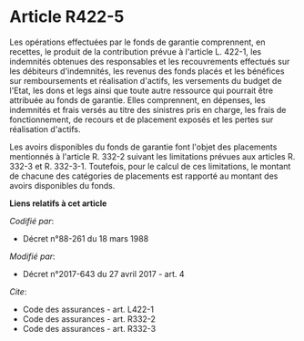 # Article R422-5

Les opérations effectuées par le fonds de garantie comprennent, en recettes, le produit de la contribution prévue à l'article
L. 422-1, les indemnités obtenues des responsables et les recouvrements effectués sur les débiteurs d'indemnités, les revenus
des fonds placés et les bénéfices sur remboursements et réalisation d'actifs, les versements du budget de l'Etat, les dons et
legs ainsi que toute autre ressource qui pourrait être attribuée au fonds de garantie. Elles comprennent, en dépenses, les
indemnités et frais versés au titre des sinistres pris en charge, les frais de fonctionnement, de recours et de placement
exposés et les pertes sur réalisation d'actifs. 

Les avoirs disponibles du fonds de garantie font l'objet des placements mentionnés à l'article R. 332-2 suivant les
limitations prévues aux articles R. 332-3 et R. 332-3-1. Toutefois, pour le calcul de ces limitations, le montant de chacune
des catégories de placements est rapporté au montant des avoirs disponibles du fonds.

**Liens relatifs à cet article**

_Codifié par_:

  - Décret n°88-261 du 18 mars 1988

_Modifié par_:

  - Décret n°2017-643 du 27 avril 2017 - art. 4

_Cite_:

  - Code des assurances - art. L422-1
  - Code des assurances - art. R332-2
  - Code des assurances - art. R332-3
